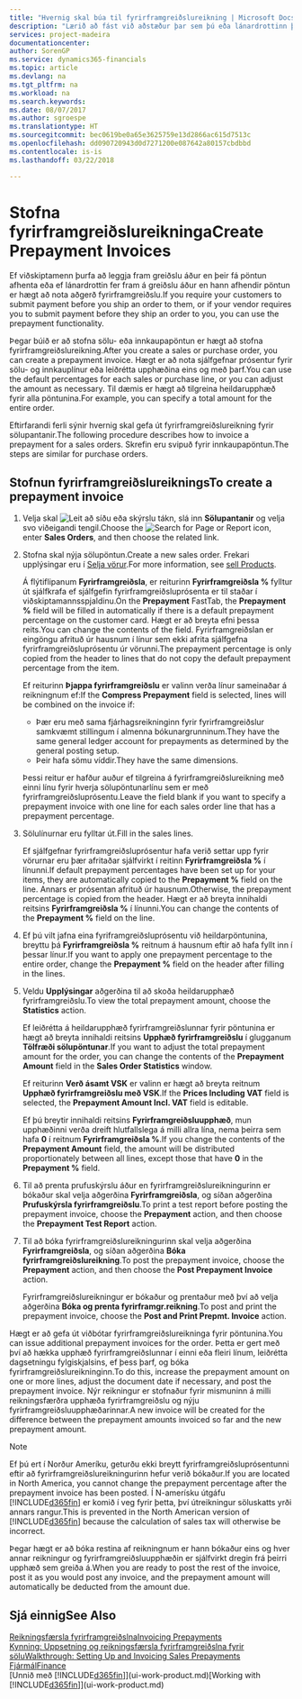 ```yaml
---
title: "Hvernig skal búa til fyrirframgreiðslureikning | Microsoft Docs"
description: "Lærið að fást við aðstæður þar sem þú eða lánardrottinn þinn krefjast fyrirframgreiðslu."
services: project-madeira
documentationcenter: 
author: SorenGP
ms.service: dynamics365-financials
ms.topic: article
ms.devlang: na
ms.tgt_pltfrm: na
ms.workload: na
ms.search.keywords: 
ms.date: 08/07/2017
ms.author: sgroespe
ms.translationtype: HT
ms.sourcegitcommit: bec0619be0a65e3625759e13d2866ac615d7513c
ms.openlocfilehash: dd090720943d0d7271200e087642a80157cbdbbd
ms.contentlocale: is-is
ms.lasthandoff: 03/22/2018

---
```

# <a name="create-prepayment-invoices"></a><span data-ttu-id="ce776-103">Stofna fyrirframgreiðslureikninga</span><span class="sxs-lookup"><span data-stu-id="ce776-103">Create Prepayment Invoices</span></span>
<span data-ttu-id="ce776-104">Ef viðskiptamenn þurfa að leggja fram greiðslu áður en þeir fá pöntun afhenta eða ef lánardrottin fer fram á greiðslu áður en hann afhendir pöntun er hægt að nota aðgerð fyrirframgreiðslu.</span><span class="sxs-lookup"><span data-stu-id="ce776-104">If you require your customers to submit payment before you ship an order to them, or if your vendor requires you to submit payment before they ship an order to you, you can use the prepayment functionality.</span></span>  

<span data-ttu-id="ce776-105">Þegar búið er að stofna sölu- eða innkaupapöntun er hægt að stofna fyrirframgreiðslureikning.</span><span class="sxs-lookup"><span data-stu-id="ce776-105">After you create a sales or purchase order, you can create a prepayment invoice.</span></span> <span data-ttu-id="ce776-106">Hægt er að nota sjálfgefnar prósentur fyrir sölu- og innkauplínur eða leiðrétta upphæðina eins og með þarf.</span><span class="sxs-lookup"><span data-stu-id="ce776-106">You can use the default percentages for each sales or purchase line, or you can adjust the amount as necessary.</span></span> <span data-ttu-id="ce776-107">Til dæmis er hægt að tilgreina heildarupphæð fyrir alla pöntunina.</span><span class="sxs-lookup"><span data-stu-id="ce776-107">For example, you can specify a total amount for the entire order.</span></span>  

<span data-ttu-id="ce776-108">Eftirfarandi ferli sýnir hvernig skal gefa út fyrirframgreiðslureikning fyrir sölupantanir.</span><span class="sxs-lookup"><span data-stu-id="ce776-108">The following procedure describes how to invoice a prepayment for a sales orders.</span></span> <span data-ttu-id="ce776-109">Skrefin eru svipuð fyrir innkaupapöntun.</span><span class="sxs-lookup"><span data-stu-id="ce776-109">The steps are similar for purchase orders.</span></span>  

## <a name="to-create-a-prepayment-invoice"></a><span data-ttu-id="ce776-110">Stofnun fyrirframgreiðslureiknings</span><span class="sxs-lookup"><span data-stu-id="ce776-110">To create a prepayment invoice</span></span>  
1. <span data-ttu-id="ce776-111">Velja skal ![Leit að síðu eða skýrslu](media/ui-search/search_small.png "Leit að síðu eða skýrslu táknið") tákn, slá inn  **Sölupantanir** og velja svo viðeigandi tengil.</span><span class="sxs-lookup"><span data-stu-id="ce776-111">Choose the ![Search for Page or Report](media/ui-search/search_small.png "Search for Page or Report icon") icon, enter **Sales Orders**, and then choose the related link.</span></span>  
2. <span data-ttu-id="ce776-112">Stofna skal nýja sölupöntun.</span><span class="sxs-lookup"><span data-stu-id="ce776-112">Create a new sales order.</span></span> <span data-ttu-id="ce776-113">Frekari upplýsingar eru í [Selja vörur](sales-how-sell-products.md).</span><span class="sxs-lookup"><span data-stu-id="ce776-113">For more information, see [sell Products](sales-how-sell-products.md).</span></span>  

    <span data-ttu-id="ce776-114">Á flýtiflipanum **Fyrirframgreiðsla**, er reiturinn **Fyrirframgreiðsla %** fylltur út sjálfkrafa ef sjálfgefin fyrirframgreiðsluprósenta er til staðar í viðskiptamannsspjaldinu.</span><span class="sxs-lookup"><span data-stu-id="ce776-114">On the **Prepayment** FastTab, the **Prepayment %** field will be filled in automatically if there is a default prepayment percentage on the customer card.</span></span> <span data-ttu-id="ce776-115">Hægt er að breyta efni þessa reits.</span><span class="sxs-lookup"><span data-stu-id="ce776-115">You can change the contents of the field.</span></span> <span data-ttu-id="ce776-116">Fyrirframgreiðslan er eingöngu afrituð úr hausnum í línur sem ekki afrita sjálfgefna fyrirframgreiðsluprósentu úr vörunni.</span><span class="sxs-lookup"><span data-stu-id="ce776-116">The prepayment percentage is only copied from the header to lines that do not copy the default prepayment percentage from the item.</span></span>  

    <span data-ttu-id="ce776-117">Ef reiturinn **Þjappa fyrirframgreiðslu** er valinn verða línur sameinaðar á reikningnum ef:</span><span class="sxs-lookup"><span data-stu-id="ce776-117">If the **Compress Prepayment** field is selected, lines will be combined on the invoice if:</span></span>  
    - <span data-ttu-id="ce776-118">Þær eru með sama fjárhagsreikninginn fyrir fyrirframgreiðslur samkvæmt stillingum í almenna bókunargrunninum.</span><span class="sxs-lookup"><span data-stu-id="ce776-118">They have the same general ledger account for prepayments as determined by the general posting setup.</span></span>  
    - <span data-ttu-id="ce776-119">Þeir hafa sömu víddir.</span><span class="sxs-lookup"><span data-stu-id="ce776-119">They have the same dimensions.</span></span>  

    <span data-ttu-id="ce776-120">Þessi reitur er hafður auður ef tilgreina á fyrirframgreiðslureikning með einni línu fyrir hverja sölupöntunarlínu sem er með fyrirframgreiðsluprósentu.</span><span class="sxs-lookup"><span data-stu-id="ce776-120">Leave the field blank if you want to specify a prepayment invoice with one line for each sales order line that has a prepayment percentage.</span></span>  

3. <span data-ttu-id="ce776-121">Sölulínurnar eru fylltar út.</span><span class="sxs-lookup"><span data-stu-id="ce776-121">Fill in the sales lines.</span></span>  

    <span data-ttu-id="ce776-122">Ef sjálfgefnar fyrirframgreiðsluprósentur hafa verið settar upp fyrir vörurnar eru þær afritaðar sjálfvirkt í reitinn **Fyrirframgreiðsla %** í línunni.</span><span class="sxs-lookup"><span data-stu-id="ce776-122">If default prepayment percentages have been set up for your items, they are automatically copied to the **Prepayment %** field on the line.</span></span> <span data-ttu-id="ce776-123">Annars er prósentan afrituð úr hausnum.</span><span class="sxs-lookup"><span data-stu-id="ce776-123">Otherwise, the prepayment percentage is copied from the header.</span></span> <span data-ttu-id="ce776-124">Hægt er að breyta innihaldi reitsins **Fyrirframgreiðsla %** í línunni.</span><span class="sxs-lookup"><span data-stu-id="ce776-124">You can change the contents of the **Prepayment %** field on the line.</span></span>  
4. <span data-ttu-id="ce776-125">Ef þú vilt jafna eina fyriframgreiðsluprósentu við heildarpöntunina, breyttu þá **Fyrirframgreiðsla %** reitnum á hausnum eftir að hafa fyllt inn í þessar línur.</span><span class="sxs-lookup"><span data-stu-id="ce776-125">If you want to apply one prepayment percentage to the entire order, change the **Prepayment %** field on the header after filling in the lines.</span></span>  
5. <span data-ttu-id="ce776-126">Veldu **Upplýsingar** aðgerðina til að skoða heildarupphæð fyrirframgreiðslu.</span><span class="sxs-lookup"><span data-stu-id="ce776-126">To view the total prepayment amount, choose the **Statistics** action.</span></span>

    <span data-ttu-id="ce776-127">Ef leiðrétta á heildarupphæð fyrirframgreiðslunnar fyrir pöntunina er hægt að breyta innihaldi reitsins **Upphæð fyrirframgreiðslu** í glugganum **Tölfræði sölupöntunar**.</span><span class="sxs-lookup"><span data-stu-id="ce776-127">If you want to adjust the total prepayment amount for the order, you can change the contents of the **Prepayment Amount** field in the **Sales Order Statistics** window.</span></span>  

    <span data-ttu-id="ce776-128">Ef reiturinn **Verð ásamt VSK** er valinn er hægt að breyta reitnum **Upphæð fyrirframgreiðslu með VSK**.</span><span class="sxs-lookup"><span data-stu-id="ce776-128">If the **Prices Including VAT** field is selected, the **Prepayment Amount Incl. VAT** field is editable.</span></span>  

    <span data-ttu-id="ce776-129">Ef þú breytir innihaldi reitsins **Fyrirframgreiðsluupphæð**, mun upphæðinni verða dreift hlutfallslega á milli allra lína, nema þeirra sem hafa **0** í reitnum **Fyrirframgreiðsla %**.</span><span class="sxs-lookup"><span data-stu-id="ce776-129">If you change the contents of the **Prepayment Amount** field, the amount will be distributed proportionately between all lines, except those that have **0** in the **Prepayment %** field.</span></span>  
6. <span data-ttu-id="ce776-130">Til að prenta prufuskýrslu áður en fyrirframgreiðslureikningurinn er bókaður skal velja aðgerðina **Fyrirframgreiðsla**, og síðan aðgerðina **Prufuskýrsla fyrirframgreiðslu**.</span><span class="sxs-lookup"><span data-stu-id="ce776-130">To print a test report before posting the prepayment invoice, choose the **Prepayment** action, and then choose the **Prepayment Test Report** action.</span></span>  
7. <span data-ttu-id="ce776-131">Til að bóka fyrirframgreiðslureikningurinn skal velja aðgerðina **Fyrirframgreiðsla**, og síðan aðgerðina **Bóka fyrirframgreiðslureikning**.</span><span class="sxs-lookup"><span data-stu-id="ce776-131">To post the prepayment invoice, choose the **Prepayment** action, and then choose the **Post Prepayment Invoice** action.</span></span>  

    <span data-ttu-id="ce776-132">Fyrirframgreiðslureikningur er bókaður og prentaður með því að velja aðgerðina **Bóka og prenta fyrirframgr.reikning**.</span><span class="sxs-lookup"><span data-stu-id="ce776-132">To post and print the prepayment invoice, choose the **Post and Print Prepmt. Invoice** action.</span></span>  

<span data-ttu-id="ce776-133">Hægt er að gefa út viðbótar fyrirframgreiðslureikninga fyrir pöntunina.</span><span class="sxs-lookup"><span data-stu-id="ce776-133">You can issue additional prepayment invoices for the order.</span></span> <span data-ttu-id="ce776-134">Þetta er gert með því að hækka upphæð fyrirframgreiðslunnar í einni eða fleiri línum, leiðrétta dagsetningu fylgiskjalsins, ef þess þarf, og bóka fyrirframgreiðslureikninginn.</span><span class="sxs-lookup"><span data-stu-id="ce776-134">To do this, increase the prepayment amount on one or more lines, adjust the document date if necessary, and post the prepayment invoice.</span></span> <span data-ttu-id="ce776-135">Nýr reikningur er stofnaður fyrir mismuninn á milli reikningsfærðra upphæða fyrirframgreiðslu og nýju fyrirframgreiðsluupphæðarinnar.</span><span class="sxs-lookup"><span data-stu-id="ce776-135">A new invoice will be created for the difference between the prepayment amounts invoiced so far and the new prepayment amount.</span></span>  

> [!NOTE]  
>  <span data-ttu-id="ce776-136">Ef þú ert í Norður Ameríku, geturðu ekki breytt fyrirframgreiðsluprósentunni eftir að fyrirframgreiðslureikningurinn hefur verið bókaður.</span><span class="sxs-lookup"><span data-stu-id="ce776-136">If you are located in North America, you cannot change the prepayment percentage after the prepayment invoice has been posted.</span></span> <span data-ttu-id="ce776-137">Í N-amerísku útgáfu [!INCLUDE[d365fin](includes/d365fin_md.md)] er komið í veg fyrir þetta, því útreikningur söluskatts yrði annars rangur.</span><span class="sxs-lookup"><span data-stu-id="ce776-137">This is prevented in the North American version of [!INCLUDE[d365fin](includes/d365fin_md.md)] because the calculation of sales tax will otherwise be incorrect.</span></span>  

 <span data-ttu-id="ce776-138">Þegar hægt er að bóka restina af reikningnum er hann bókaður eins og hver annar reikningur og fyrirframgreiðsluupphæðin er sjálfvirkt dregin frá þeirri upphæð sem greiða á.</span><span class="sxs-lookup"><span data-stu-id="ce776-138">When you are ready to post the rest of the invoice, post it as you would post any invoice, and the prepayment amount will automatically be deducted from the amount due.</span></span>  

## <a name="see-also"></a><span data-ttu-id="ce776-139">Sjá einnig</span><span class="sxs-lookup"><span data-stu-id="ce776-139">See Also</span></span>  
[<span data-ttu-id="ce776-140">Reikningsfærsla fyrirframgreiðslna</span><span class="sxs-lookup"><span data-stu-id="ce776-140">Invoicing Prepayments</span></span>](finance-invoice-prepayments.md)  
[<span data-ttu-id="ce776-141">Kynning: Uppsetning og reikningsfærsla fyrirframgreiðslna fyrir sölu</span><span class="sxs-lookup"><span data-stu-id="ce776-141">Walkthrough: Setting Up and Invoicing Sales Prepayments</span></span>](walkthrough-setting-up-and-invoicing-sales-prepayments.md)  
[<span data-ttu-id="ce776-142">Fjármál</span><span class="sxs-lookup"><span data-stu-id="ce776-142">Finance</span></span>](finance.md)  
<span data-ttu-id="ce776-143">[Unnið með [!INCLUDE[d365fin](includes/d365fin_md.md)]](ui-work-product.md)</span><span class="sxs-lookup"><span data-stu-id="ce776-143">[Working with [!INCLUDE[d365fin](includes/d365fin_md.md)]](ui-work-product.md)</span></span>

